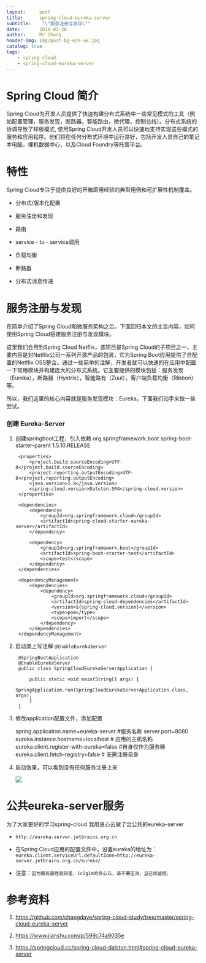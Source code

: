 ```yaml
---
layout:     post
title:     	spring-cloud-eureka-server
subtitle:    "\"服务注册与发现\""
date:       2018-03-28
author:     Mr Chang
header-img: img/post-bg-e2e-ux.jpg
catalog: true
tags:
    - spring cloud
    - spring-cloud-eureka-server  
---
```



# Spring Cloud 简介

Spring Cloud为开发人员提供了快速构建分布式系统中一些常见模式的工具（例如配置管理，服务发现，断路器，智能路由，微代理，控制总线）。分布式系统的协调导致了样板模式, 使用Spring Cloud开发人员可以快速地支持实现这些模式的服务和应用程序。他们将在任何分布式环境中运行良好，包括开发人员自己的笔记本电脑，裸机数据中心，以及Cloud Foundry等托管平台。


# 特性

Spring Cloud专注于提供良好的开箱即用经验的典型用例和可扩展性机制覆盖。

* 分布式/版本化配置

* 服务注册和发现

* 路由

* service - to - service调用

* 负载均衡

* 断路器

* 分布式消息传递


# 服务注册与发现

在简单介绍了Spring Cloud和微服务架构之后，下面回归本文的主旨内容，如何使用Spring Cloud搭建服务注册与发现模块。

这里我们会用到Spring Cloud Netflix，该项目是Spring Cloud的子项目之一，主要内容是对Netflix公司一系列开源产品的包装，它为Spring Boot应用提供了自配置的Netflix OSS整合。通过一些简单的注解，开发者就可以快速的在应用中配置一下常用模块并构建庞大的分布式系统。它主要提供的模块包括：服务发现（Eureka），断路器（Hystrix），智能路有（Zuul），客户端负载均衡（Ribbon）等。

所以，我们这里的核心内容就是服务发现模块：Eureka。下面我们动手来做一些尝试。

### 创建 Eureka-Server

1. 创建springboot工程，引入依赖
	    <parent>
	        <groupId>org.springframework.boot</groupId>
	        <artifactId>spring-boot-starter-parent</artifactId>
	        <version>1.5.10.RELEASE</version>
	        <relativePath/> <!-- lookup parent from repository -->
	    </parent>
	
	    <properties>
	        <project.build.sourceEncoding>UTF-8</project.build.sourceEncoding>
	        <project.reporting.outputEncoding>UTF-8</project.reporting.outputEncoding>
	        <java.version>1.8</java.version>
	        <spring-cloud.version>Dalston.SR4</spring-cloud.version>
	    </properties>
	
	    <dependencies>
	        <dependency>
	            <groupId>org.springframework.cloud</groupId>
	            <artifactId>spring-cloud-starter-eureka-server</artifactId>
	        </dependency>
	
	        <dependency>
	            <groupId>org.springframework.boot</groupId>
	            <artifactId>spring-boot-starter-test</artifactId>
	            <scope>test</scope>
	        </dependency>
	    </dependencies>
	
	    <dependencyManagement>
	        <dependencies>
	            <dependency>
	                <groupId>org.springframework.cloud</groupId>
	                <artifactId>spring-cloud-dependencies</artifactId>
	                <version>${spring-cloud.version}</version>
	                <type>pom</type>
	                <scope>import</scope>
	            </dependency>
	        </dependencies>
	    </dependencyManagement>
	
2. 启动类上写注解 `@EnableEurekaServer`

		@SpringBootApplication
		@EnableEurekaServer
		public class SpringCloudEurekaServerApplication {
		
		    public static void main(String[] args) {
		        SpringApplication.run(SpringCloudEurekaServerApplication.class, args);
		    }
		}
3. 修改application配置文件，添加配置

   	spring.application.name=eureka-server #服务名称
   	server.port=8080
   	eureka.instance.hostname=localhost # 应用的主机名称
   	eureka.client.register-with-eureka=false #自身仅作为服务器
   	eureka.client.fetch-registry=false # 无需注册自身

4. 启动效果，可以看到没有任何服务注册上来

   ![](https://cdn-blog.oss-cn-beijing.aliyuncs.com/18-3-28/29075174.jpg)
	
# 公共eureka-server服务

为了大家更好的学习spring-cloud 我用良心云做了台公共的eureka-server

* `http://eureka-server.jetbrains.org.cn`
* 在Spring Cloud应用的配置文件中，设置eureka的地址为： `eureka.client.serviceUrl.defaultZone=http://eureka-server.jetbrains.org.cn/eureka/`

* 注意：`因为服务器性能较差，1c2g1m的良心云，请不要压测，且已加监控。`

# 参考资料
   1. https://github.com/changdaye/spring-cloud-study/tree/master/spring-cloud-eureka-server
    
   2. https://www.jianshu.com/p/599c74a9035e
    
   3. https://springcloud.cc/spring-cloud-dalston.html#spring-cloud-eureka-server